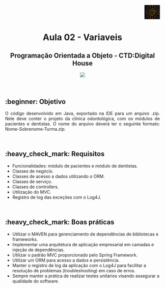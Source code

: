 <div align="right"> <img src="https://github.com/lipollis/Imagens-Git/blob/main/sun%20-%20git.jpg" width="50px"/> </div>

<h1 align="center"> Aula 02 - Variaveis </h1>
<h2 align="center"> Programação Orientada a Objeto - CTD:Digital House </h2>

<div align="center">
  <img src="https://cdn.jsdelivr.net/gh/devicons/devicon/icons/java/java-original-wordmark.svg" width="70px"/>
  <br>
  <br>
</div>

<br>
<h2>:beginner: Objetivo</h2>

<div align="left">
  <p align="justify">
O código desenvolvido em Java, exportado na IDE para um arquivo .zip. Nele deve conter o projeto da clínica odontológica, com os módulos de pacientes e dentistas. O nome do arquivo deverá ter o seguinte formato: Nome-Sobrenome-Turma.zip.
  </p>
</div>

<br>
<h2>:heavy_check_mark: Requisitos </h2>

<div align="left">
      <ul>
        <li> Funcionalidades: módulo de pacientes e módulo de dentistas.</li>
        <li> Classes de negócio.</li>
        <li> Classes de acesso a dados utilizando o ORM. </li>
        <li> Classes de serviço. </li>
        <li> Classes de controllers. </li>
        <li> Utilização do MVC. </li>
        <li> Registro de log das exceções com o Log4J. </li>
      </ul>
</div>

<br>
<h2>:heavy_check_mark: Boas práticas </h2>

<div align="left">
      <ul>
        <li> Utilizar o MAVEN para gerenciamento de dependências de bibliotecas e frameworks.</li>
        <li> Implementar uma arquitetura de aplicação empresarial em camadas e injeção de dependências.</li>
        <li> Utilizar o padrão MVC proporcionado pelo Spring Framework. </li>
        <li> Utilizar um ORM para acesso a dados e persistência. </li>
        <li> Manter o registro de log da aplicação com o Log4J para facilitar a resolução de problemas (troubleshooting) em caso de erros. </li>
        <li> Sempre manter a prática de realizar testes unitários visando assegurar a qualidade do software. </li>
      </ul>
</div>
